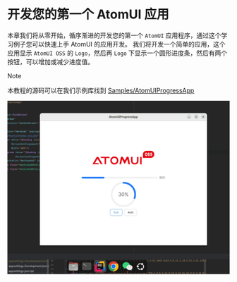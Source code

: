 # 开发您的第一个 AtomUI 应用

本章我们将从零开始，循序渐进的开发您的第一个 `AtomUI` 应用程序，通过这个学习例子您可以快速上手 AtomUI 的应用开发。
我们将开发一个简单的应用，这个应用显示 `AtomUI OSS` 的 `Logo`，然后再 `Logo` 下显示一个圆形进度条，然后有两个按钮，可以增加或减少进度值。

> [!NOTE]
> 本教程的源码可以在我们示例库找到 [Samples/AtomUIProgressApp](https://github.com/chinware/AtomUI.Samples/tree/develop/AtomUIProgressApp)

![AtomUIProgressApp](./images/atomui-progress-app-run.png)
